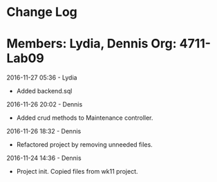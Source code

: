 # Change Log
Members: Lydia, Dennis
Org: 4711-Lab09
==============================

2016-11-27 05:36 - Lydia
- Added backend.sql

2016-11-26 20:02 - Dennis
- Added crud methods to Maintenance controller.

2016-11-26 18:32 - Dennis
- Refactored project by removing unneeded files.

2016-11-24 14:36 - Dennis
- Project init. Copied files from wk11 project.